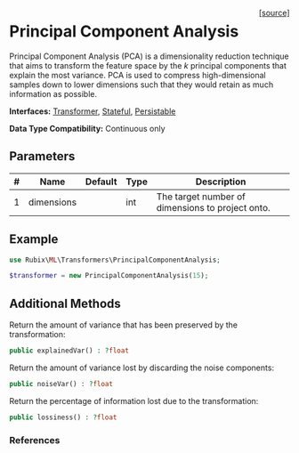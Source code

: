 <span style="float:right;"><a href="https://github.com/RubixML/ML/blob/master/src/Transformers/PrincipalComponentAnalysis.php">[source]</a></span>

# Principal Component Analysis
Principal Component Analysis (PCA) is a dimensionality reduction technique that aims to transform the feature space by the *k* principal components that explain the most variance. PCA is used to compress high-dimensional samples down to lower dimensions such that they would retain as much information as possible.

**Interfaces:** [Transformer](api.md#transformer), [Stateful](api.md#stateful), [Persistable](../persistable.md)

**Data Type Compatibility:** Continuous only

## Parameters
| # | Name | Default | Type | Description |
|---|---|---|---|---|
| 1 | dimensions | | int | The target number of dimensions to project onto. |

## Example
```php
use Rubix\ML\Transformers\PrincipalComponentAnalysis;

$transformer = new PrincipalComponentAnalysis(15);
```

## Additional Methods
Return the amount of variance that has been preserved by the transformation:
```php
public explainedVar() : ?float
```

Return the amount of variance lost by discarding the noise components:
```php
public noiseVar() : ?float
```

Return the percentage of information lost due to the transformation:
```php
public lossiness() : ?float
```

### References
[^1]: H. Abdi et al. (2010). Principal Component Analysis.
